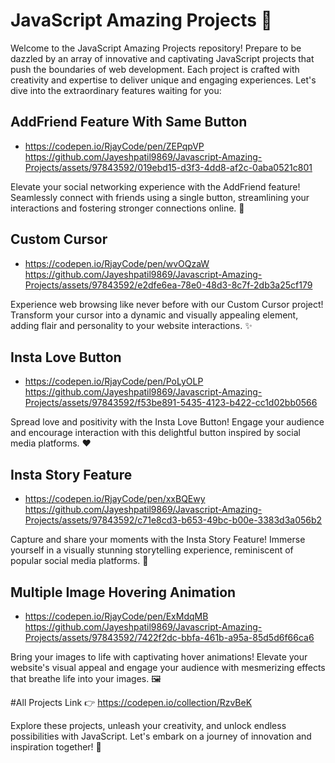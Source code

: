 # JavaScript Amazing Projects 🌟

Welcome to the JavaScript Amazing Projects repository! Prepare to be dazzled by an array of innovative and captivating JavaScript projects that push the boundaries of web development. Each project is crafted with creativity and expertise to deliver unique and engaging experiences. Let's dive into the extraordinary features waiting for you:

## AddFriend Feature With Same Button
- https://codepen.io/RjayCode/pen/ZEPqpVP
https://github.com/Jayeshpatil9869/Javascript-Amazing-Projects/assets/97843592/019ebd15-d3f3-4dd8-af2c-0aba0521c801

Elevate your social networking experience with the AddFriend feature! Seamlessly connect with friends using a single button, streamlining your interactions and fostering stronger connections online. 💬

## Custom Cursor
- https://codepen.io/RjayCode/pen/wvOQzaW
https://github.com/Jayeshpatil9869/Javascript-Amazing-Projects/assets/97843592/e2dfe6ea-78e0-48d3-8c7f-2db3a25cf179

Experience web browsing like never before with our Custom Cursor project! Transform your cursor into a dynamic and visually appealing element, adding flair and personality to your website interactions. ✨

## Insta Love Button
- https://codepen.io/RjayCode/pen/PoLyOLP
https://github.com/Jayeshpatil9869/Javascript-Amazing-Projects/assets/97843592/f53be891-5435-4123-b422-cc1d02bb0566

Spread love and positivity with the Insta Love Button! Engage your audience and encourage interaction with this delightful button inspired by social media platforms. ❤️

## Insta Story Feature
- https://codepen.io/RjayCode/pen/xxBQEwy
https://github.com/Jayeshpatil9869/Javascript-Amazing-Projects/assets/97843592/c71e8cd3-b653-49bc-b00e-3383d3a056b2

Capture and share your moments with the Insta Story Feature! Immerse yourself in a visually stunning storytelling experience, reminiscent of popular social media platforms. 📸

## Multiple Image Hovering Animation
- https://codepen.io/RjayCode/pen/ExMdqMB
https://github.com/Jayeshpatil9869/Javascript-Amazing-Projects/assets/97843592/7422f2dc-bbfa-461b-a95a-85d5d6f66ca6

Bring your images to life with captivating hover animations! Elevate your website's visual appeal and engage your audience with mesmerizing effects that breathe life into your images. 🖼️

#All Projects Link
👉 https://codepen.io/collection/RzvBeK

Explore these projects, unleash your creativity, and unlock endless possibilities with JavaScript. Let's embark on a journey of innovation and inspiration together! 🚀   

